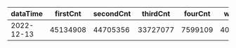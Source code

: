 |dataTime|firstCnt|secondCnt|thirdCnt|fourCnt|winCnt|vrate|wrate|
|-|-|-|-|-|-|-|-|
|2022-12-13|45134908|44705356|33727077|7599109|4018488|0%|0%|